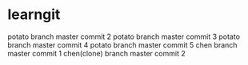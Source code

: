 # learngit
potato branch master commit 2
potato branch master commit 3
potato branch master commit 4
potato branch master commit 5
chen   branch master commit 1
chen(clone)   branch master commit 2
